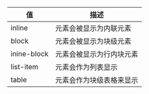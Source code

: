 
| 值          | 描述                     |
| ----------- | ------------------------ |
| inline      | 元素会被显示为内联元素   |
| block       | 元素会被显示为块级元素   |
| inine-block | 元素会被显示为行内块元素 |
| list-item   | 元素会作为列表显示       |
| table       | 元素会作为块级表格来显示 |